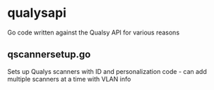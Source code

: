 # qualysapi

Go code written against the Qualsy API for various reasons

## qscannersetup.go
Sets up Qualys scanners with ID and personalization code - can add multiple scanners at a time with VLAN info

